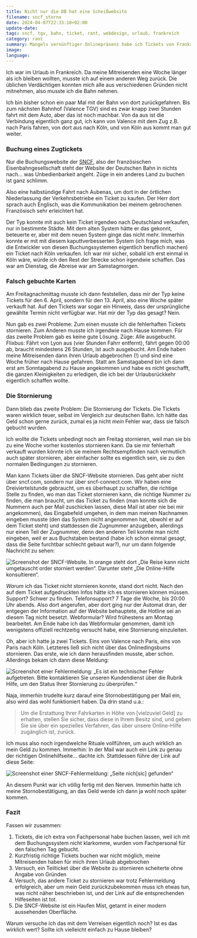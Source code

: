 ```yaml
---
title: Nicht nur die DB hat eine Scheißwebsite
filename: sncf_storno
date: 2024-04-07T22:33:10+02:00
update-date:
tags: sncf, tgv, bahn, ticket, rant, webdesign, urlaub, frankreich
category: rant
summary: Mangels vernünftiger Onlinepräsenz habe ich Tickets von Frankreich nach Hause in Frankreich von einem SNCF-Angestellten gekauft. Der hat mir die Tickets aber für die falsche Woche verkauft. Die Stornierung gestaltet sich schwierig.
image:
language:
---
```


Ich war im Urlaub in Frankreich. Da meine Mitreisenden eine Woche länger als ich bleiben wollten, musste ich auf einem anderen Weg zurück. Die üblichen Verdächtigen konnten mich alle aus verschiedenen Gründen nicht mitnehmen, also musste ich die Bahn nehmen.

Ich bin bisher schon ein paar Mal mit der Bahn von dort zurückgefahren. Bis zum nächsten Bahnhof (Valence TGV) sind es zwar knapp zwei Stunden fahrt mit dem Auto, aber das ist noch machbar. Von da aus ist die Verbindung eigentlich ganz gut, ich kann von Valence mit dem Zug z.B. nach Paris fahren, von dort aus nach Köln, und von Köln aus kommt man gut weiter.

### Buchung eines Zugtickets

Nur die Buchungswebsite der [SNCF](https://de.wikipedia.org/wiki/SNCF), also der französischen Eisenbahngesellschaft steht der Website der Deutschen Bahn in nichts nach… was Unbedienbarkeit angeht. Züge in ein anderes Land zu buchen ist ganz schlimm.

Also eine halbstündige Fahrt nach Aubenas, um dort in der örtlichen Niederlassung der Verkehrsbetriebe ein Ticket zu kaufen. Der Herr dort sprach auch Englisch, was die Kommunikation bei meinem gebrochenen Französisch sehr erleichtert hat.

Der Typ konnte mit auch kein Ticket irgendwo nach Deutschland verkaufen, nur in bestimmte Städte. Mit dem alten System hätte er das gekonnt, beteuerte er, aber mit dem neuen System ginge das nicht mehr. Immerhin konnte er mit mit diesem kaputtverbesserten System (ich frage mich, was die Entwickler von diesen Buchungssystemen eigentlich beruflich machen) ein Ticket nach Köln verkaufen. Ich war mir sicher, sobald ich erst einmal in Köln wäre, würde ich den Rest der Strecke schon irgendwie schaffen. Das war am Dienstag, die Abreise war am Samstagmorgen.

### Falsch gebuchte Karten

Am Freitagnachmittag musste ich dann feststellen, dass mir der Typ keine Tickets für den 6. April, sondern für den 13. April, also eine Woche später verkauft hat. Auf den Tickets war sogar ein Hinweis, dass der ursprüngliche gewählte Termin nicht verfügbar war. Hat mir der Typ das gesagt? Nein.

Nun gab es zwei Probleme: Zum einen musste ich die fehlerhaften Tickets stornieren. Zum Anderen musste ich irgendwie nach Hause kommen. Für das zweite Problem gab es keine gute Lösung. Züge: Alle ausgebucht. Flixbus: Fährt von Lyon aus (vier Stunden Fahrr entfernt), fährt gegen 00:00 ab, braucht mindestens 26 Stunden, ist auch ausgebucht. Am Ende haben meine Mitreisenden dann ihren Urlaub abgebrochen (!) und sind eine Woche früher nach Hause gefahren. Statt am Samstagabend bin ich dann erst am Sonntagabend zu Hause angekommen und habe es nicht geschafft, die ganzen Kleinigkeiten zu erledigen, die ich bei der Urlaubsrückkehr eigentlich schaffen wollte.

### Die Stornierung

Dann blieb das zweite Problem: Die Stornierung der Tickets. Die Tickets waren wirklich teuer, selbst im Vergleich zur deutschen Bahn. Ich hätte das Geld schon gerne zurück, zumal es ja nicht _mein_ Fehler war, dass sie falsch gebucht wurden.

Ich wollte die Tickets unbedingt noch am Freitag stornieren, weil man sie bis zu eine Woche vorher kostenlos stornieren kann. Da sie mir fehlerhaft verkauft wurden könnte ich sie meinem Rechtsempfinden nach vermutlich auch später stornieren, aber einfacher sollte es eigentlich sein, sie zu den normalen Bedingungen zu stornieren.

Man kann Tickets über die SNCF-Website stornieren. Das geht aber nicht über sncf.com, sondern nur über sncf-connect.com. Wir haben eine Dreiviertelstunde gebraucht, um es überhaupt zu schaffen, die richtige Stelle zu finden, wo man das Ticket stornieren kann, die richtige Nummer zu finden, die man braucht, um das Ticket zu finden (man konnte sich die Nummern auch per Mail zuschicken lassen, diese Mail ist aber nie bei mir angekommen), das Eingabefeld umgehen, in dem man meinen Nachnamen eingeben musste (den das System nicht angenommen hat, obwohl er auf dem Ticket steht) und stattdessen die Zugnummer anzugeben, allerdings nur einen Teil der Zugnummer, denn den anderen Teil konnte man nicht eingeben, weil er aus Buchstaben bestand (habe ich schon einmal gesagt, dass die Seite furchtbar schlecht gebaut war?), nur um dann folgende Nachricht zu sehen:

![Screenshot der SNCF-Website. In orange steht dort „Die Reise kann nicht umgetauscht order storniert werden“. Darunter steht „Die Online-Hilfe konsultieren“.](/file/sncf_kein_storno.webp "Die Online-Hilfe war auch nicht hilfreich.")

_Warum_ ich das Ticket nicht stornieren konnte, stand dort nicht. Nach den auf dem Ticket aufgedruckten Infos hätte ich es stornieren können müssen. Support? Schwer zu finden. Telefonsupport? 7 Tage die Woche, bis 20:00 Uhr abends. Also dort angerufen, aber dort ging nur der Automat dran, der entgegen der Information auf der Website behauptete, die Hotline sei an diesem Tag nicht besetzt. Webformular? Wird frühestens am Montag bearbeitet. Am Ende habe ich das Webformular genommen, damit ich wenigstens offiziell rechtzeitig versucht habe, eine Stornierung einzuleiten.

Oh, aber ich hatte ja zwei Tickets. Eins von Valence nach Paris, eins von Paris nach Köln. Letzteres ließ sich nicht über das Onlinedingsbums stornieren. Das erste, wie ich dann herausfinden musste, aber schon. Allerdings bekam ich dann diese Meldung:

![Screenshot einer Fehlermeldung: „Es ist ein technischer Fehler aufgetreten. Bitte kontaktieren Sie unseren Kundendienst über die Rubrik Hilfe, um den Status Ihrer Stornierung zu überprüfen.“](/file/sncf_storno_fehler.webp "Wir hatten schon etabliert, dass es keinen Kundendienst gibt und dass die Rubrik „Hilfe“ nicht besonders hilfreich ist, oder?")

Naja, immerhin trudelte kurz darauf eine Stornobestätigung per Mail ein, also wird das wohl funktioniert haben. Da drin stand u.a.:

> Um die Erstattung Ihrer Fahrkarten in Höhe von [vielzuviel Geld] zu erhalten, stellen Sie sicher, dass diese in Ihrem Besitz sind, und geben Sie sie über ein spezielles Verfahren, das über unsere Online-Hilfe zugänglich ist, zurück.

Ich muss also noch irgendwelche Rituale vollführen, um auch wirklich an mein Geld zu kommen. Immerhin: In der Mail war auch ein Link zu genau der richtigen Onlinehilfseite… dachte ich. Stattdessen führe der Link auf diese Seite:

![Screenshot einer SNCF-Fehlermeldung: „Seite nich[sic] gefunden“](/file/sncf_nich_gefunden.webp)

An diesem Punkt war ich völlig fertig mit den Nerven. Immerhin hatte ich meine Stornobestätigung, an das Geld werde ich dann ja wohl noch später kommen.

### Fazit

Fassen wir zusammen:

1. Tickets, die ich extra von Fachpersonal habe buchen lassen, weil ich mit dem Buchungssystem nicht klarkomme, wurden vom Fachpersonal für den falschen Tag gebucht.
2. Kurzfristig richtige Tickets buchen war nicht möglich, meine Mitreisenden haben für mich ihren Urlaub abgebrochen
3. Versuch, ein Teilticket über die Website zu stornieren scheiterte ohne Angabe von Gründen
4. Versuch, das andere Ticket zu stornieren war trotz Fehlermeldung erfolgreich, aber um mein Geld zurückzubekommen muss ich etwas tun, was nicht näher beschrieben ist, und der Link auf die entsprechenden Hilfeseiten ist tot.
5. Die SNCF-Website ist ein Haufen Mist, getarnt in einer modern aussehenden Oberfläche.

Warum versuche ich das mit dem Verreisen eigentlich noch? Ist es das wirklich wert? Sollte ich vielleicht einfach zu Hause bleiben?
